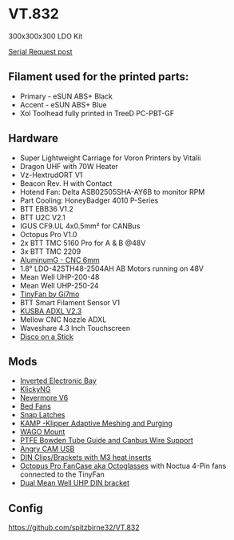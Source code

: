 # VT.832
300x300x300 LDO Kit

[Serial Request post](https://www.reddit.com/r/voroncorexy/comments/zazjmy/voron_trident_serial_request_spitzbirne328668/)

## Filament used for the printed parts:
* Primary - eSUN ABS+ Black
* Accent - eSUN ABS+ Blue
* Xol Toolhead fully printed in TreeD PC-PBT-GF

## Hardware
* Super Lightweight Carriage for Voron Printers by Vitalii
* Dragon UHF with 70W Heater
* Vz-HextrudORT V1
* Beacon Rev. H with Contact
* Hotend Fan: Delta ASB02505SHA-AY6B to monitor RPM
* Part Cooling: HoneyBadger 4010 P-Series
* BTT EBB36 V1.2
* BTT U2C V2.1
* IGUS CF9.UL 4x0.5mm² for CANBus
* Octopus Pro V1.0
* 2x BTT TMC 5160 Pro for A & B @48V
* 3x BTT TMC 2209
* [AluminumG - CNC 6mm](https://github.com/3DPrintingMods/VoronTrident-AluminumG)
* 1.8° LDO-42STH48-2504AH AB Motors running on 48V
* Mean Well UHP-200-48
* Mean Well UHP-250-24
* [TinyFan by Gi7mo](https://github.com/Gi7mo/TinyFan)
* BTT Smart Filament Sensor V1
* [KUSBA ADXL V2.3](https://github.com/xbst/KUSBA)
* Mellow CNC Nozzle ADXL
* Waveshare 4.3 Inch Touchscreen
* [Disco on a Stick](https://github.com/VoronDesign/Voron-Hardware/tree/master/Daylight/Disco_on_a_stick)


## Mods
* [Inverted Electronic Bay](https://github.com/Gi7mo/TinyFan)
* [KlickyNG](https://github.com/jlas1/Klicky-Probe/tree/main/Probes/KlickyNG)
* [Nevermore V6](https://github.com/nevermore3d/Nevermore_Micro/tree/master/V6)
* [Bed Fans](https://github.com/VoronDesign/VoronUsers/tree/master/printer_mods/CannedBass/Trident_Bed_Fans)
* [Snap Latches](https://github.com/VoronDesign/VoronUsers/tree/master/printer_mods/richardjm/snap-latch-2020)
* [KAMP -Klipper Adaptive Meshing and Purging](https://github.com/kyleisah/Klipper-Adaptive-Meshing-Purging)
* [WAGO Mount](https://github.com/VoronDesign/VoronUsers/tree/master/printer_mods/LoganFraser/WagoMounts)
* [PTFE Bowden Tube Guide and Canbus Wire Support](https://github.com/VoronDesign/VoronUsers/tree/master/printer_mods/Galvanic/Bowden_Tube_Guide)
* [Angry CAM USB](https://github.com/VoronDesign/VoronUsers/tree/master/printer_mods/chri.kai.in/Angry_CAM_USB)
* [DIN Clips/Brackets with M3 heat inserts](https://github.com/Ramalama2/Voron-2-Mods/tree/main/DinClips)
* [Octopus Pro FanCase aka Octoglasses](https://github.com/Ramalama2/Voron-2-Mods/tree/main/Octopus_Pro_FanCase) with Noctua 4-Pin fans connected to the TinyFan
* [Dual Mean Well UHP DIN bracket](https://www.printables.com/de/model/514802-voron-electronics-dual-uhp-din-bracket)

## Config
https://github.com/spitzbirne32/VT.832
